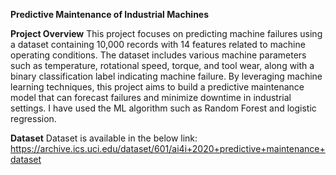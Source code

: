 **Predictive Maintenance of Industrial Machines**

**Project Overview**
This project focuses on predicting machine failures using a dataset containing 10,000 records with 14 features related to machine operating conditions. The dataset includes various machine parameters such as temperature, rotational speed, torque, and tool wear, along with a binary classification label indicating machine failure. By leveraging machine learning techniques, this project aims to build a predictive maintenance model that can forecast failures and minimize downtime in industrial settings. I have used the ML algorithm such as Random Forest and logistic regression.

**Dataset**
Dataset is available in the below link:
https://archive.ics.uci.edu/dataset/601/ai4i+2020+predictive+maintenance+dataset
